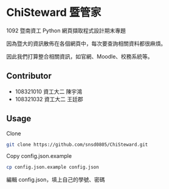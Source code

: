 # ChiSteward 暨管家

1092 暨南資工 Python 網頁擷取程式設計期末專題

因為暨大的資訊散佈在各個網頁中，每次要查詢相關資料都很麻煩。

因此我們打算整合相關資訊，如官網、Moodle、校務系統等。

## Contributor

- 108321010 資工大二 陳宇鴻
- 108321032 資工大二 王廷郡

## Usage

Clone
```bash
git clone https://github.com/snsd0805/ChiSteward.git
```

Copy config.json.example
```bash
cp config.json.example config.json
```

編輯 config.json，填上自己的學號、密碼
